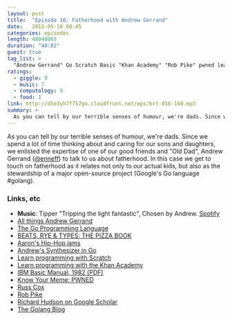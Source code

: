 ```yaml
---
layout: post
title:  "Episode 16: Fatherhood with Andrew Gerrand"
date:   2015-05-18 08:45
categories: episodes
length: 48048065
duration: "40:02"
guest: true
tag_list: >
  "Andrew Gerrand" Go Scratch Basic "Khan Academy" "Rob Pike" pwned learning fatherhood family
ratings:
  - giggle: 9
  - music: 7
  - computology: 9
  - food: 1
link: http://d5e3yh7f757go.cloudfront.net/eps/brt-016-160.mp3
summary: >
  As you can tell by our terrible senses of humour, we're dads. Since we spend a lot of time thinking about and caring for our sons and daughters, we enlisted the expertise of one of our good friends and "Old Dad", Andrew Gerrand ([@enneff](https://twitter.com/enneff)) to talk to us about fatherhood. In this case we get to touch on fatherhood as it relates not only to our actual kids, but also as the stewardship of a major open-source project (Google's Go language #golang).
---
```

As you can tell by our terrible senses of humour, we're dads. Since we spend a lot of time thinking about and caring for our sons and daughters, we enlisted the expertise of one of our good friends and "Old Dad", Andrew Gerrand ([@enneff](https://twitter.com/enneff)) to talk to us about fatherhood. In this case we get to touch on fatherhood as it relates not only to our actual kids, but also as the stewardship of a major open-source project (Google's Go language #golang).

<!-- more -->

### Links, etc

* <strong>Music</strong>: Tipper "Tripping the light fantastic", Chosen by Andrew. [Spotify](https://open.spotify.com/track/0g98S76cfQ1KIkKb1ePduY)
* [All things Andrew Gerrand](http://nf.wh3rd.net/)
* [The Go Programming Language](https://golang.org/)
* [BEATS, RYE & TYPES: THE PIZZA BOOK](http://beatsryetypes.com/pizza)
* [Aaron's Hip-Hop jams](https://soundcloud.com/aquirkey)
* [Andrew's Synthesizer in Go](https://github.com/nf/sigourney)
* [Learn programming with Scratch](https://scratch.mit.edu/)
* [Learn programming with the Khan Academy](https://www.khanacademy.org)
* [IBM Basic Manual, 1982 (PDF)](http://www.retroarchive.org/dos/docs/basic_ref_1.pdf)
* [Know Your Meme: PWNED](http://knowyourmeme.com/memes/owned-pwned)
* [Russ Cox](https://swtch.com/~rsc/)
* [Rob Pike](http://research.google.com/pubs/r.html)
* [Richard Hudson on Google Scholar](https://scholar.google.com/citations?user=FejSLgQAAAAJ&hl=en)
* [The Golang Blog](http://blog.golang.org/)
